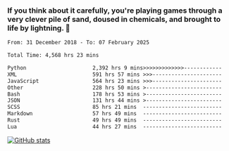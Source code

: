 ### If you think about it carefully, you're playing games through a very clever pile of sand, doused in chemicals, and brought to life by lightning.  👋


<!--START_SECTION:waka-->

```txt
From: 31 December 2018 - To: 07 February 2025

Total Time: 4,568 hrs 23 mins

Python                     2,392 hrs 9 mins>>>>>>>>>>>>>------------   52.37 %
XML                        591 hrs 57 mins >>>----------------------   12.96 %
JavaScript                 564 hrs 23 mins >>>----------------------   12.36 %
Other                      228 hrs 50 mins >------------------------   05.01 %
Bash                       178 hrs 53 mins >------------------------   03.92 %
JSON                       131 hrs 44 mins >------------------------   02.88 %
SCSS                       85 hrs 21 mins  -------------------------   01.87 %
Markdown                   57 hrs 49 mins  -------------------------   01.27 %
Rust                       49 hrs 49 mins  -------------------------   01.09 %
Lua                        44 hrs 27 mins  -------------------------   00.97 %
```

<!--END_SECTION:waka-->

[![GitHub stats](https://github-readme-stats.vercel.app/api?username=XenophonLXH&show_icons=true&theme=dark)](https://github.com/anuraghazra/github-readme-stats)
